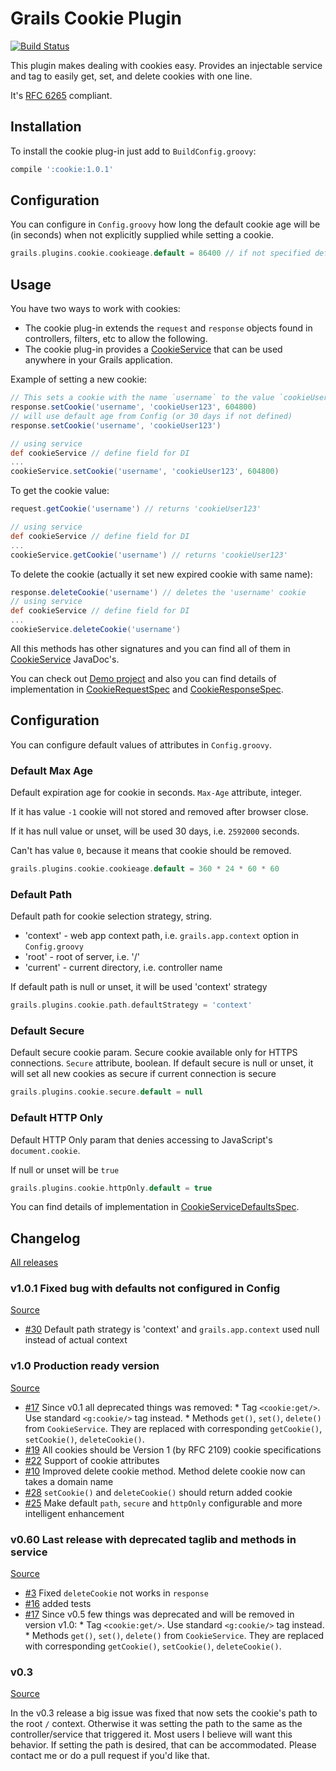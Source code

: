 # Grails Cookie Plugin

[![Build Status](https://travis-ci.org/stokito/grails-cookie.png?branch=master)](https://travis-ci.org/stokito/grails-locale-configuration-plugin)

This plugin makes dealing with cookies easy. Provides an injectable service and tag to easily get, set, and delete cookies with one line.

It's [RFC 6265](http://tools.ietf.org/html/rfc6265) compliant.

## Installation

To install the cookie plug-in just add to `BuildConfig.groovy`:
```groovy
compile ':cookie:1.0.1'
```

## Configuration

You can configure in `Config.groovy` how long the default cookie age will be (in seconds) when not explicitly supplied while setting a cookie.
```groovy
grails.plugins.cookie.cookieage.default = 86400 // if not specified default in code is 30 days
```

## Usage

You have two ways to work with cookies:
* The cookie plug-in extends the `request` and `response` objects found in controllers, filters, etc to allow the following.
* The cookie plug-in provides a [CookieService](./grails-app/services/grails/plugin/cookie/CookieService.groovy) that can be used anywhere in your Grails application.

Example of setting a new cookie:
```groovy
// This sets a cookie with the name `username` to the value `cookieUser123` with a expiration set to a week, defined in seconds
response.setCookie('username', 'cookieUser123', 604800)
// will use default age from Config (or 30 days if not defined)
response.setCookie('username', 'cookieUser123')

// using service
def cookieService // define field for DI
...
cookieService.setCookie('username', 'cookieUser123', 604800)
```

To get the cookie value:
```groovy
request.getCookie('username') // returns 'cookieUser123'

// using service
def cookieService // define field for DI
...
cookieService.getCookie('username') // returns 'cookieUser123'
```

To delete the cookie (actually it set new expired cookie with same name):
```groovy
response.deleteCookie('username') // deletes the 'username' cookie
// using service
def cookieService // define field for DI
...
cookieService.deleteCookie('username')
```

All this methods has other signatures and you can find all of them in [CookieService](./grails-app/services/grails/plugin/cookie/CookieService.groovy) JavaDoc's.

You can check out [Demo project](https://github.com/stokito/grails-cookie-demo) and also you can find details of implementation in [CookieRequestSpec](./test/unit/grails/plugin/cookie/CookieRequestSpec.groovy) and [CookieResponseSpec](./test/unit/grails/plugin/cookie/CookieResponseSpec.groovy).

## Configuration

You can configure default values of attributes in `Config.groovy`.

### Default Max Age
Default expiration age for cookie in seconds. `Max-Age` attribute, integer.

If it has value `-1` cookie will not stored and removed after browser close.

If it has null value or unset, will be used 30 days, i.e. `2592000` seconds.

Can't has value `0`, because it means that cookie should be removed.

```groovy
grails.plugins.cookie.cookieage.default = 360 * 24 * 60 * 60
```

### Default Path
Default path for cookie selection strategy, string.
* 'context' - web app context path, i.e. `grails.app.context` option in `Config.groovy`
* 'root' - root of server, i.e. '/'
* 'current' - current directory, i.e. controller name

If default path is null or unset, it will be used 'context' strategy

```groovy
grails.plugins.cookie.path.defaultStrategy = 'context'
```

### Default Secure
Default secure cookie param. Secure cookie available only for HTTPS connections. `Secure` attribute, boolean.
If default secure is null or unset, it will set all new cookies as secure if current connection is secure
```groovy
grails.plugins.cookie.secure.default = null
```

### Default HTTP Only
Default HTTP Only param that denies accessing to JavaScript's `document.cookie`.

If null or unset will be `true`

```groovy
grails.plugins.cookie.httpOnly.default = true
```

You can find details of implementation in [CookieServiceDefaultsSpec](./test/unit/grails/plugin/cookie/CookieServiceDefaultsSpec.groovy).

## Changelog

[All releases](https://github.com/stokito/grails-cookie/releases)

### v1.0.1 Fixed bug with defaults not configured in Config
[Source](https://github.com/stokito/grails-cookie/releases/tag/v1.0.1)

- [#30](https://github.com/stokito/grails-cookie/issues/30) Default path strategy is 'context' and `grails.app.context` used null instead of actual context

### v1.0 Production ready version
[Source](https://github.com/stokito/grails-cookie/releases/tag/v1.0)

- [#17](https://github.com/stokito/grails-cookie/issues/17) Since v0.1 all deprecated things was removed:
       * Tag `<cookie:get/>`. Use standard `<g:cookie/>` tag instead.
       * Methods `get()`, `set()`, `delete()` from `CookieService`. They are replaced with corresponding `getCookie()`,  `setCookie()`, `deleteCookie()`.
- [#19](https://github.com/stokito/grails-cookie/issues/19) All cookies should be Version 1 (by RFC 2109) cookie specifications
- [#22](https://github.com/stokito/grails-cookie/issues/22) Support of cookie attributes
- [#10](https://github.com/stokito/grails-cookie/issues/10) Improved delete cookie method.  Method delete cookie now can takes a domain name
- [#28](https://github.com/stokito/grails-cookie/issues/28) `setCookie()` and `deleteCookie()` should return added cookie
- [#25](https://github.com/stokito/grails-cookie/issues/25) Make default `path`, `secure` and `httpOnly` configurable and more intelligent  enhancement


### v0.60 Last release with deprecated taglib and methods in service
[Source](https://github.com/stokito/grails-cookie/releases/tag/v0.6)

- [#3](https://github.com/stokito/grails-cookie/issues/3) Fixed `deleteCookie` not works in `response`
- [#16](https://github.com/stokito/grails-cookie/issues/16) added tests
- [#17](https://github.com/stokito/grails-cookie/issues/17) Since v0.5 few things was deprecated and will be removed in version v1.0:
       * Tag `<cookie:get/>`. Use standard `<g:cookie/>` tag instead.
       * Methods `get()`, `set()`, `delete()` from `CookieService`. They are replaced with corresponding `getCookie()`,  `setCookie()`, `deleteCookie()`.

### v0.3
[Source](https://github.com/stokito/grails-cookie/releases/tag/v0.3)

In the v0.3 release a big issue was fixed that now sets the cookie's path to the root `/` context.
Otherwise it was setting the path to the same as the controller/service that triggered it.
Most users I believe will want this behavior. If setting the path is desired, that can be accommodated.
Please contact me or do a pull request if you'd like that.
